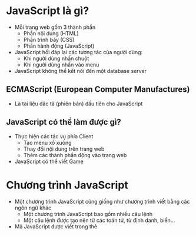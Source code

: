 # JavaScript là gì?
- Mỗi trang web gồm 3 thành phần
	+ Phần nội dung (HTML)
	+ Phần trình bày (CSS)
	+ Phần hành động (JavaScript)
- JavaScript hồi đáp lại các tương tác của người dùng:
	+ Khi người dùng nhấn chuột
	+ Khi người dùng nhấn vào menu
- JavaScript không thể kết nối đến một database server
## ECMAScript (European Computer Manufactures)
- Là tài liệu đăc tả (phiên bản) đầu tiên cho JavaScript
## JavaScript có thể làm được gì?
- Thực hiện các tác vụ phía Client
	+ Tạo menu xổ xuống
	+ Thay đổi nội dung trên trang web
	+ Thêm các thành phần động vào trang web
- JavaScript có thể viết Game
# Chương trình JavaScript
- Một chương trình JavaScript cũng giống như chương trình viết bằng các ngôn ngữ khác
	+ Một chương trình JavaScript bao gồm nhiều câu lệnh
	+ Một câu lệnh được tạo nên từ các toán tử, từ định danh, biến...
- Mã JavaScript được viết trong thẻ <script> và đặt trong thẻ <head/> hoặc (và) <body/>
	[Chú ý]: Nên đặt mã JavaScript trong thẻ <script/> đặt ở cuối phần body để đảm bảo tất cả các thành phần được load
## Công cụ để lặp trình JavaScript
- JavaScript là ngôn ngữ thông dịch, bộ thông dịch được tích hợp sẵn trên  trình duyệt nên không cần bất cứ công cụ đặc biệt nào để lập trình
- Có thể viết mã JavaScript trên chương trình soạn thảo văn bản như notepad
## Quy tăc cơ bản của JavaScript
- JavaScript phân biệt chữ hoa chữ thường
- JavaScript bỏ qua các ký tự cách
- Ký tự dấu chấm phẩy (;) để kết thúc một dòng lệnh. Ký tự này là bắt buộc
# Câu lệnh JavaScript
- Câu lệnh JavaScript chia làm hai loại
	+ Câu lệnh đơn\
	var x =4;
	+ Câu lệnh kép
	if( x ==1){ 
		//Viết câu lệnh ở đây 
	} else { 
		//Viết câu lệnh ở đây 
	}
## 	Hàm (function)
- JavaScript cung cấp nhiều hàm dựng sẵn (built-in function)
	+ alert()
- JavaScript cũng cho phép người dùng tự định nghĩa hàm
	*function ham() {
	   //Thân hàm
	}*
## Lưu mã JavaScript vào file bên ngoài
- Để viết chương trình JavaScript thì có hai cách
	+ Tạo chung với HTML
	+ Viết riêng một file cho JavaScript
- Các bước để lưu mã JavaScript vào file bên ngoài
	+ B1. Tạo file txt mới
	+ B2. Viết mã JavaScript
	+ B3. Đổi file thành file js
	+ B4. Gán địa chỉ của file cho thuộc tính
[Chú ý]: Nên để file js và html cùng một thư mục